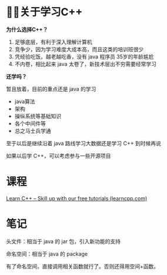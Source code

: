 # 👨‍💻关于学习C++

**为什么选择C++？**

1. 足够底层，有利于深入理解计算机
2. 竞争少，因为学习难度大成本高，而且这类的培训班很少
3. 凭经验吃饭，越老越吃香，没有 java 程序员 35岁的年龄尴尬
4. 不内卷，相比起来 java 太卷了，新技术层出不穷需要经常学习

**还学吗？**

暂且放着，目前的重点还是 java 的学习

- java算法
- 架构
- 操纵系统等基础知识
- 各个中间件等
- 总之马士兵学通

至于以后是继续沿着 java 路线学习大数据还是学习 C++ 到时候再说

如果以后学 C++，可以考虑参与一些开源项目

# 课程

[Learn C++ – Skill up with our free tutorials (learncpp.com)](https://www.learncpp.com/)
# 笔记

头文件：相当于 java 的 jar 包，引入新功能的支持

命名空间：相当于 java 的 package

有了命名空间，直接调用相关函数就行了。否则还得用空间+函数。